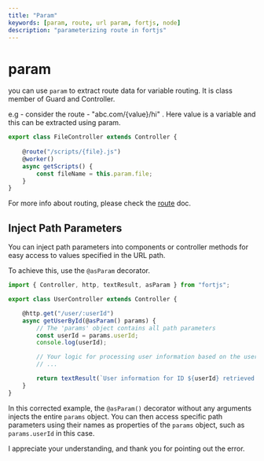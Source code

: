 ```yaml
---
title: "Param"
keywords: [param, route, url param, fortjs, node]
description: "parameterizing route in fortjs"
---
```


# param

you can use `param` to extract route data for variable routing. It is class member of Guard and Controller. 

e.g - consider the route - "abc.com/{value}/hi" . Here value is a variable and this can be extracted using param. 

```javascript
export class FileController extends Controller {
   
    @route("/scripts/{file}.js")
    @worker()
    async getScripts() {
        const fileName = this.param.file;
    }
}
```

For more info about routing, please check the [route](/docs/route.md) doc.

## Inject Path Parameters

You can inject path parameters into components or controller methods for easy access to values specified in the URL path.

To achieve this, use the `@asParam` decorator.

```javascript
import { Controller, http, textResult, asParam } from "fortjs";

export class UserController extends Controller {

    @http.get("/user/:userId")
    async getUserById(@asParam() params) {
        // The 'params' object contains all path parameters
        const userId = params.userId;
        console.log(userId);

        // Your logic for processing user information based on the user ID
        // ...

        return textResult(`User information for ID ${userId} retrieved successfully`);
    }
}
```

In this corrected example, the `@asParam()` decorator without any arguments injects the entire `params` object. You can then access specific path parameters using their names as properties of the `params` object, such as `params.userId` in this case.

I appreciate your understanding, and thank you for pointing out the error.